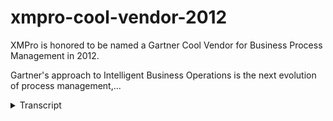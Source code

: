 # xmpro-cool-vendor-2012
<!-- embeded video removed -->



XMPro is honored to be named a Gartner Cool Vendor for Business Process Management in 2012. 

Gartner's approach to Intelligent Business Operations is the next evolution of process management,...
<details>
<summary>Transcript</summary>XMPro is honored to be named a Gartner Cool Vendor for Business Process Management in 2012. 

Gartner's approach to Intelligent Business Operations is the next evolution of process management,...
XMPro is extremely honored to be named a Gartner Cool Vendor for Business Process Management in 2012. 

We're really excited about Gartner’s approach to Intelligent Business Operations, or what they call Intelligent Business Operations the next evolution of processes. 

And for them it’s all around the ability to handle unstructured processes, to have social collaboration built into them, and also to deploy on mobile platforms for everyone to use.

Now XMPro’s Event-based approach rather than Workflow-based approach, we believe is one of the key reasons that Gartner recognized our innovation. 

For us Intelligent Business Operations revolves around the fact that you can handle Cases. 

You can handle Workflows and Business Rules all as one in the same audit trail, so they're not two distinct products. 

You have Social Collaboration built into the processes so those social conversations are part of the audit trails for your business. 

We are able to integration your backend business applications into the solution as well. 

We bring documents into processes in our case files, 

and probably what is most exciting is our ability to handle Process Analytics where we can embed your Big Data, we are able to build predictive models, and we are able to advise Next Best Actions.

We’ve bundled of this all together into what we call our Intelligent Business Operations Server or iBOS, 

and we are really excited about the fact that Gartner recognized this BPMS solution. 
</details>